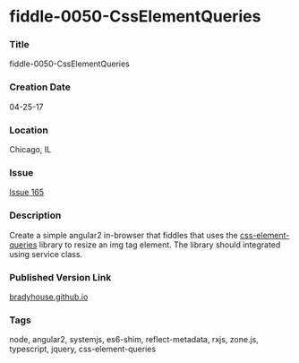 fiddle-0050-CssElementQueries
======

### Title

fiddle-0050-CssElementQueries


### Creation Date

04-25-17


### Location

Chicago, IL


### Issue

[Issue 165](https://github.com/bradyhouse/house/issues/165)


### Description

Create a simple angular2 in-browser that fiddles that uses the [css-element-queries](https://www.npmjs.com/package/css-element-queries) 
library to resize an img tag element.  The library should integrated using service class.


### Published Version Link

[bradyhouse.github.io](http://bradyhouse.github.io/angular2/fiddle-0050-CssElementQueries)


### Tags

node, angular2, systemjs, es6-shim, reflect-metadata, rxjs, zone.js, typescript, jquery, css-element-queries
